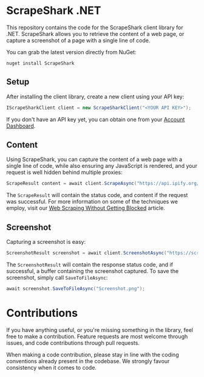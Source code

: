 # ScrapeShark .NET

This repository contains the code for the ScrapeShark client library for .NET. ScrapeShark allows you to retrieve the content of a web page, or capture a screenshot of a page with a single line of code.

You can grab the latest version directly from NuGet:

```
nuget install ScrapeShark
```

## Setup

After installing the client library, create a new client using your API key:

```csharp
IScrapeSharkClient client = new ScrapeSharkClient("<YOUR API KEY>");
```

If you don't have an API key yet, you can obtain one from your [Account Dashboard](https://dashboard.scrapeshark.com/account/keys).

## Content

Using ScrapeShark, you can capture the content of a web page with a single line of code, while also ensuring any JavaScript is rendered, and your request is well hidden behind multiple proxies:

```csharp
ScrapeResult content = await client.ScrapeAsync("https://api.ipify.org/?format=raw");
```

The `ScrapeResult` will contain the status code, and content if the request was successful. For more information on some of the techniques we employ, visit our [Web Scraping Without Getting Blocked](https://scrapeshark.com/blog/web-scraping-without-getting-blocked) article.

## Screenshot

Capturing a screenshot is easy:

```csharp
ScreenshotResult screenshot = await client.ScreenshotAsync("https://scrapeshark.com");
```

The `ScreenshotResult` will contain the response status code, and if successful, a buffer containing the screenshot captured. To save the screenshot, simply call `SaveToFileAsync`:

```csharp
await screenshot.SaveToFileAsync("Screenshot.png");
```

# Contributions

If you have anything useful, or you're missing something in the library, feel free to make a contribution. Feature requests are most welcome through issues, and code contributions through pull requests.

When making a code contribution, please stay in line with the coding conventions already present in the codebase. We strongly favour consistency when it comes to code.
